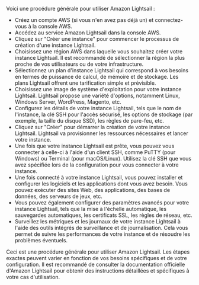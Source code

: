 Voici une procédure générale pour utiliser Amazon Lightsail :

- Créez un compte AWS (si vous n'en avez pas déjà un) et connectez-vous à la console AWS.
- Accédez au service Amazon Lightsail dans la console AWS.
- Cliquez sur "Créer une instance" pour commencer le processus de création d'une instance Lightsail.
- Choisissez une région AWS dans laquelle vous souhaitez créer votre instance Lightsail.
  Il est recommandé de sélectionner la région la plus proche de vos utilisateurs ou de votre infrastructure.
- Sélectionnez un plan d'instance Lightsail qui correspond à vos besoins en termes de puissance de calcul, de mémoire et de stockage.
  Les plans Lightsail offrent une tarification simple et prévisible.
- Choisissez une image de système d'exploitation pour votre instance Lightsail. Lightsail propose une variété d'options, notamment Linux, Windows Server, WordPress, Magento, etc.
- Configurez les détails de votre instance Lightsail, tels que le nom de l'instance, la clé SSH pour l'accès sécurisé,
  les options de stockage (par exemple, la taille du disque SSD), les règles de pare-feu, etc.
- Cliquez sur "Créer" pour démarrer la création de votre instance Lightsail. Lightsail va provisionner les ressources nécessaires et lancer votre instance.
- Une fois que votre instance Lightsail est prête, vous pouvez vous connecter à celle-ci à l'aide d'un client SSH, comme PuTTY (pour Windows) ou
  Terminal (pour macOS/Linux). Utilisez la clé SSH que vous avez spécifiée lors de la configuration pour vous connecter à votre instance.
- Une fois connecté à votre instance Lightsail, vous pouvez installer et configurer les logiciels et les applications dont vous avez besoin.
  Vous pouvez exécuter des sites Web, des applications, des bases de données, des serveurs de jeux, etc.
- Vous pouvez également configurer des paramètres avancés pour votre instance Lightsail, tels que la mise à l'échelle automatique,
  les sauvegardes automatiques, les certificats SSL, les règles de réseau, etc.
- Surveillez les métriques et les journaux de votre instance Lightsail à l'aide des outils intégrés de surveillance et de journalisation.
  Cela vous permet de suivre les performances de votre instance et de résoudre les problèmes éventuels.

Ceci est une procédure générale pour utiliser Amazon Lightsail. Les étapes exactes peuvent varier en fonction de vos besoins spécifiques et de votre configuration. 
Il est recommandé de consulter la documentation officielle d'Amazon Lightsail pour obtenir des instructions détaillées et spécifiques à votre cas d'utilisation.
